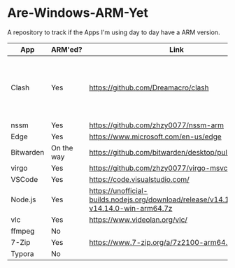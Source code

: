 # Are-Windows-ARM-Yet
A repository to track if the Apps I'm using day to day have a ARM version.

| App       | ARM'ed?    | Link                                                                                      | Comment    |
|-----------|------------|-------------------------------------------------------------------------------------------|------------|
| Clash     | Yes        | https://github.com/Dreamacro/clash                                                        | ARMv7.   There is a ARM64 version built nightly in the repo.   |
| nssm      | Yes        | https://github.com/zhzy0077/nssm-arm                                                      | unofficial |
| Edge      | Yes        | https://www.microsoft.com/en-us/edge                                                      |            |
| Bitwarden | On the way | https://github.com/bitwarden/desktop/pull/667                                             |            |
| virgo     | Yes        | https://github.com/zhzy0077/virgo-msvc                                                    | unofficial |
| VSCode    | Yes        | https://code.visualstudio.com/                                                            |            |
| Node.js   | Yes        | https://unofficial-builds.nodejs.org/download/release/v14.14.0/node-v14.14.0-win-arm64.7z | unofficial |
| vlc       | Yes        | https://www.videolan.org/vlc/                                                             |            |
| ffmpeg    | No         |                                                                                           |            |
| 7-Zip     | Yes        | https://www.7-zip.org/a/7z2100-arm64.exe                                                  |            |
| Typora    | No         |                                                                                           |            |

